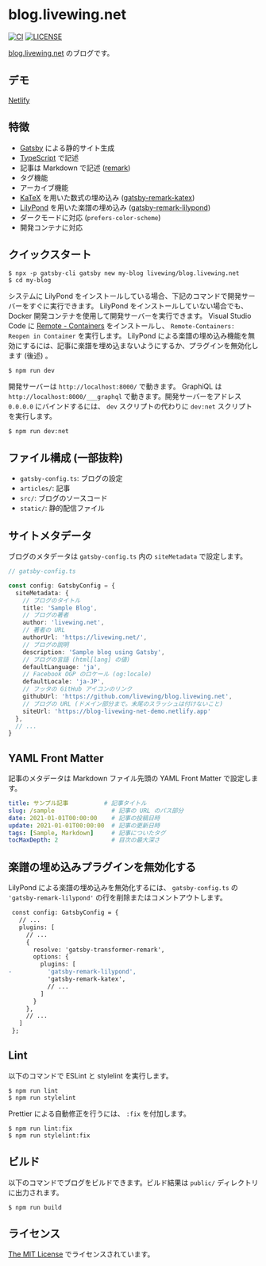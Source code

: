 # blog.livewing.net

[![CI](https://github.com/livewing/blog.livewing.net/workflows/CI/badge.svg)](https://github.com/livewing/blog.livewing.net/actions?query=workflow%3ACI)
[![LICENSE](https://img.shields.io/github/license/livewing/blog.livewing.net)](./LICENSE)

[blog.livewing.net](https://blog.livewing.net/) のブログです。

## デモ

[Netlify](https://blog-livewing-net-demo.netlify.app/)

## 特徴

- [Gatsby](https://www.gatsbyjs.com/) による静的サイト生成
- [TypeScript](https://www.typescriptlang.org/) で記述
- 記事は Markdown で記述 ([remark](https://remark.js.org/))
- タグ機能
- アーカイブ機能
- [KaTeX](https://katex.org/) を用いた数式の埋め込み ([gatsby-remark-katex](https://www.gatsbyjs.com/plugins/gatsby-remark-katex/))
- [LilyPond](https://lilypond.org/) を用いた楽譜の埋め込み ([gatsby-remark-lilypond](./plugins/gatsby-remark-lilypond))
- ダークモードに対応 (`prefers-color-scheme`)
- 開発コンテナに対応

## クイックスタート

```shell
$ npx -p gatsby-cli gatsby new my-blog livewing/blog.livewing.net
$ cd my-blog
```

システムに LilyPond をインストールしている場合、下記のコマンドで開発サーバーをすぐに実行できます。 LilyPond をインストールしていない場合でも、 Docker 開発コンテナを使用して開発サーバーを実行できます。 Visual Studio Code に [Remote - Containers](https://marketplace.visualstudio.com/items?itemName=ms-vscode-remote.remote-containers) をインストールし、 `Remote-Containers: Reopen in Container` を実行します。 LilyPond による楽譜の埋め込み機能を無効にするには、記事に楽譜を埋め込まないようにするか、プラグインを無効化します (後述) 。

```shell
$ npm run dev
```

開発サーバーは `http://localhost:8000/` で動きます。 GraphiQL は `http://localhost:8000/___graphql` で動きます。開発サーバーをアドレス `0.0.0.0` にバインドするには、 `dev` スクリプトの代わりに `dev:net` スクリプトを実行します。

```shell
$ npm run dev:net
```

## ファイル構成 (一部抜粋)

- `gatsby-config.ts`: ブログの設定
- `articles/`: 記事
- `src/`: ブログのソースコード
- `static/`: 静的配信ファイル

## サイトメタデータ

ブログのメタデータは `gatsby-config.ts` 内の `siteMetadata` で設定します。

```typescript
// gatsby-config.ts

const config: GatsbyConfig = {
  siteMetadata: {
    // ブログのタイトル
    title: 'Sample Blog',
    // ブログの著者
    author: 'livewing.net',
    // 著者の URL
    authorUrl: 'https://livewing.net/',
    // ブログの説明
    description: 'Sample blog using Gatsby',
    // ブログの言語 (html[lang] の値)
    defaultLanguage: 'ja',
    // Facebook OGP のロケール (og:locale)
    defaultLocale: 'ja-JP',
    // フッタの GitHub アイコンのリンク
    githubUrl: 'https://github.com/livewing/blog.livewing.net',
    // ブログの URL (ドメイン部分まで。末尾のスラッシュは付けないこと)
    siteUrl: 'https://blog-livewing-net-demo.netlify.app'
  },
  // ...
}
```

## YAML Front Matter

記事のメタデータは Markdown ファイル先頭の YAML Front Matter で設定します。

```yaml
title: サンプル記事          # 記事タイトル
slug: /sample                # 記事の URL のパス部分
date: 2021-01-01T00:00:00    # 記事の投稿日時
update: 2021-01-01T00:00:00  # 記事の更新日時
tags: [Sample, Markdown]     # 記事についたタグ
tocMaxDepth: 2               # 目次の最大深さ
```

## 楽譜の埋め込みプラグインを無効化する

LilyPond による楽譜の埋め込みを無効化するには、 `gatsby-config.ts` の `'gatsby-remark-lilypond'` の行を削除またはコメントアウトします。

```diff
 const config: GatsbyConfig = {
   // ...
   plugins: [
     // ...
     {
       resolve: 'gatsby-transformer-remark',
       options: {
         plugins: [
-          'gatsby-remark-lilypond',
           'gatsby-remark-katex',
           // ...
         ]
       }
     },
     // ...
   ]
 };
```

## Lint

以下のコマンドで ESLint と stylelint を実行します。

```shell
$ npm run lint
$ npm run stylelint
```

Prettier による自動修正を行うには、 `:fix` を付加します。

```shell
$ npm run lint:fix
$ npm run stylelint:fix
```

## ビルド

以下のコマンドでブログをビルドできます。ビルド結果は `public/` ディレクトリに出力されます。

```shell
$ npm run build
```

## ライセンス

[The MIT License](./LICENSE) でライセンスされています。
